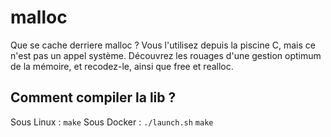 # malloc
Que se cache derriere malloc ? Vous l'utilisez depuis la piscine C, mais ce n'est pas un appel système. Découvrez les rouages d'une gestion optimum de la mémoire, et recodez-le, ainsi que free et realloc.

## Comment compiler la lib ?
Sous Linux :
  `make`
Sous Docker :
  `./launch.sh`
  `make`
